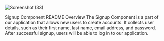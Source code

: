 ![Screenshot (33)](https://github.com/sumitbadri2000/quadb_Assignment/assets/110050319/cde5efbf-b1d3-4b5c-b405-b682f95e1144)

Signup Component README
Overview
The Signup Component is a part of our application that allows new users to create accounts. It collects user details, such as their first name, last name, email address, and password. After successful signup, users will be able to log in to our application.
